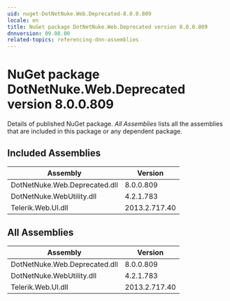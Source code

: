 ```yaml
---
uid: nuget-DotNetNuke.Web.Deprecated-8.0.0.809
locale: en
title: NuGet package DotNetNuke.Web.Deprecated version 8.0.0.809
dnnversion: 09.08.00
related-topics: referencing-dnn-assemblies
---
```


# NuGet package DotNetNuke.Web.Deprecated version 8.0.0.809
Details of published NuGet package.
*All Assemblies* lists all the assemblies that are included in this package or any dependent package.

## Included Assemblies

|Assembly|Version|
|---|---|
|DotNetNuke.Web.Deprecated.dll|8.0.0.809|
|DotNetNuke.WebUtility.dll|4.2.1.783|
|Telerik.Web.UI.dll|2013.2.717.40|

## All Assemblies

|Assembly|Version|
|---|---|
|DotNetNuke.Web.Deprecated.dll|8.0.0.809|
|DotNetNuke.WebUtility.dll|4.2.1.783|
|Telerik.Web.UI.dll|2013.2.717.40|


